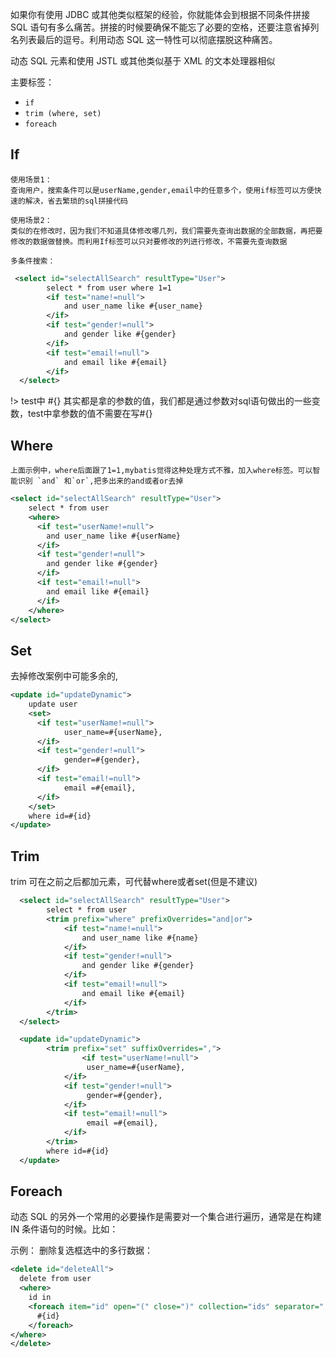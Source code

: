 如果你有使用 JDBC 或其他类似框架的经验，你就能体会到根据不同条件拼接 SQL 语句有多么痛苦。拼接的时候要确保不能忘了必要的空格，还要注意省掉列名列表最后的逗号。利用动态 SQL 这一特性可以彻底摆脱这种痛苦。

动态 SQL 元素和使用 JSTL 或其他类似基于 XML 的文本处理器相似

主要标签：
- `if`
- `trim (where, set)`
- `foreach`

## If

    使用场景1：
    查询用户，搜索条件可以是userName,gender,email中的任意多个，使用if标签可以方便快速的解决，省去繁琐的sql拼接代码

    使用场景2：
    类似的在修改时，因为我们不知道具体修改哪几列，我们需要先查询出数据的全部数据，再把要修改的数据做替换。而利用If标签可以只对要修改的列进行修改，不需要先查询数据

`多条件搜索：`

```xml
 <select id="selectAllSearch" resultType="User">
  		select * from user where 1=1
  		<if test="name!=null">
  			and user_name like #{user_name}
  		</if>
  		<if test="gender!=null">
  			and gender like #{gender}
  		</if>
  		<if test="email!=null">
  			and email like #{email}
  		</if>
  </select>
```

!> test中 #{} 其实都是拿的参数的值，我们都是通过参数对sql语句做出的一些变数，test中拿参数的值不需要在写#{}

## Where

    上面示例中，where后面跟了1=1,mybatis觉得这种处理方式不雅，加入where标签。可以智能识别 `and` 和`or`,把多出来的and或者or去掉

```xml
<select id="selectAllSearch" resultType="User">
    select * from user 
    <where>
      <if test="userName!=null">
        and user_name like #{userName}
      </if>
      <if test="gender!=null">
        and gender like #{gender}
      </if>
      <if test="email!=null">
        and email like #{email}
      </if>
    </where>
</select>
```

## Set

去掉修改案例中可能多余的,
```xml
<update id="updateDynamic">
    update user
    <set>
      <if test="userName!=null">
            user_name=#{userName},
      </if> 	
      <if test="gender!=null">
            gender=#{gender},
      </if> 
      <if test="email!=null">
            email =#{email},
      </if> 		
    </set>
    where id=#{id}
</update>
```

## Trim

trim 可在之前之后都加元素，可代替where或者set(但是不建议)

```xml
  <select id="selectAllSearch" resultType="User">
  		select * from user 
  		<trim prefix="where" prefixOverrides="and|or">
  			<if test="name!=null">
	  			and user_name like #{name}
	  		</if>
	  		<if test="gender!=null">
	  			and gender like #{gender}
	  		</if>
	  		<if test="email!=null">
	  			and email like #{email}
	  		</if>
  		</trim>
  </select>
```

```xml
  <update id="updateDynamic">
  		<trim prefix="set" suffixOverrides=",">
  				<if test="userName!=null">
	  			 user_name=#{userName},
	  		</if> 	
	  		<if test="gender!=null">
	  			 gender=#{gender},
	  		</if> 
			<if test="email!=null">
	  			 email =#{email},
	  		</if> 	
  		</trim>
  		where id=#{id}
  </update>
```
## Foreach

动态 SQL 的另外一个常用的必要操作是需要对一个集合进行遍历，通常是在构建 IN 条件语句的时候。比如：

示例： 删除复选框选中的多行数据：

```xml
<delete id="deleteAll">
  delete from user 
  <where>
    id in 
    <foreach item="id" open="(" close=")" collection="ids" separator=",">
      #{id}
    </foreach>
</where>
</delete>
```

